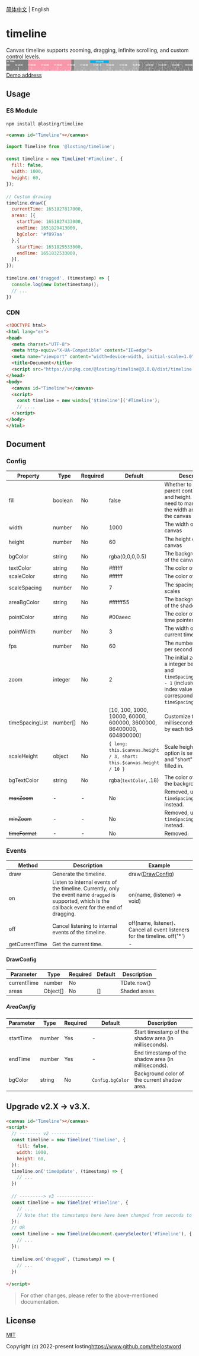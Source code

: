 [简体中文](./README.md) | English
# timeline
Canvas timeline supports zooming, dragging, infinite scrolling, and custom control levels.
![preview](./example/demo.png)
[Demo address](https://thelostword.github.io/timeline/)

## Usage
### ES Module
``` shell
npm install @losting/timeline
```
``` html
<canvas id="Timeline"></canvas>
```

``` JavaScript
import Timeline from '@losting/timeline';

const timeline = new Timeline('#Timeline', {
  fill: false,
  width: 1000,
  height: 60,
});

// Custom drawing
timeline.draw({
  currentTime: 1651827817000,
  areas: [{
    startTime: 1651827433000,
    endTime: 1651829413000,
    bgColor: '#f897aa'
  },{
    startTime: 1651829533000,
    endTime: 1651832533000,
  }],
});

timeline.on('dragged', (timestamp) => {
  console.log(new Date(timestamp));
  // ...
})
```

### CDN
``` html
<!DOCTYPE html>
<html lang="en">
<head>
  <meta charset="UTF-8">
  <meta http-equiv="X-UA-Compatible" content="IE=edge">
  <meta name="viewport" content="width=device-width, initial-scale=1.0">
  <title>Document</title>
  <script src="https://unpkg.com/@losting/timeline@3.0.0/dist/timeline.iife.js"></script>
</head>
<body>
  <canvas id="Timeline"></canvas>
  <script>
    const timeline = new window['$timeline']('#Timeline');
    // ....
  </script>
</body>
</html>
```

## Document
### Config
| Property | Type | Required | Default | Description |
| --- | --- | --- | --- | --- |
| fill | boolean | No | false | Whether to fit the parent container width and height. If false, you need to manually set the width and height of the canvas |
| width | number | No | 1000 | The width of the canvas |
| height | number | No | 60 | The height of the canvas |
| bgColor | string | No | rgba(0,0,0,0.5) | The background color of the canvas |
| textColor | string | No | #ffffff | The color of the text |
| scaleColor | string | No | #ffffff | The color of the scale |
| scaleSpacing | number | No | 7 | The spacing between scales |
| areaBgColor | string | No | #ffffff55 | The background color of the shaded area |
| pointColor | string | No | #00aeec | The color of the current time pointer |
| pointWidth | number | No | 3 | The width of the current time pointer |
| fps | number | No | 60 | The number of frames per second |
| zoom | integer | No | 2 | The initial zoom value, a integer between `0` and `timeSpacingList.length - 1` (inclusive),The index value corresponding to `timeSpacingList`. |
| timeSpacingList | number[] | No | [10, 100, 1000, 10000, 60000, 600000, 3600000, 86400000, 604800000] | Customize the time (in milliseconds) occupied by each tick. |
| scaleHeight | object | No | `{ long: this.$canvas.height / 3, short: this.$canvas.height / 10 }` | Scale height. If this option is set, "long" and "short" must be filled in. |
| bgTextColor | string | No | rgba(`textColor`, .18) | The color of the text on the background |
| ~~maxZoom~~ | - | - | No | Removed, use `timeSpacingList` instead. |
| ~~minZoom~~ | - | - | No | Removed, use `timeSpacingList` instead. |
| ~~timeFormat~~ | - | - | No | Removed. |

### Events

| Method | Description | Example |
| --- | --- | --- |
| draw | Generate the timeline. | draw([DrawConfig](#DrawConfig)) |
| on | Listen to internal events of the timeline. Currently, only the event name `dragged` is supported, which is the callback event for the end of dragging. | on(name, (listener) => void) |
| off | Cancel listening to internal events of the timeline. | off(name, listener)、 Cancel all event listeners for the timeline. off('*') |
| getCurrentTime | Get the current time. | - |

#### DrawConfig
| Parameter | Type | Required | Default | Description |
| --- | --- | --- | --- | --- |
| currentTime | number | No | | TDate.now() | The center point points to the timestamp in milliseconds. |
| areas | Object[] | No | [] | Shaded areas |

##### AreaConfig
| Parameter | Type | Required | Default | Description |
| --- | --- | --- | --- | --- |
| startTime | number | Yes | - | Start timestamp of the shadow area (in milliseconds). |
| endTime | number | Yes | - | End timestamp of the shadow area (in milliseconds). |
| bgColor | string | No | `Config.bgColor` | Background color of the current shadow area. |


## Upgrade v2.X -> v3.X.
``` html
<canvas id="Timeline"></canvas>
<script>
  // -------- v2 -----------
  const timeline = new Timeline('Timeline', {
    fill: false,
    width: 1000,
    height: 60,
  });
  timeline.on('timeUpdate', (timestamp) => {
    // ...
  })

  // ---------> v3 --------------
  const timeline = new Timeline('#Timeline', {
    // ...
    // Note that the timestamps here have been changed from seconds to milliseconds.
  });
  // OR
  const timeline = new Timeline(document.querySelector('#Timeline'), {
    // ...
  });

  timeline.on('dragged', (timestamp) => {
    // ...
  })

</script>

```
> For other changes, please refer to the above-mentioned documentation.

## License

[MIT](https://opensource.org/licenses/MIT)

Copyright (c) 2022-present losting<https://www.github.com/thelostword>
